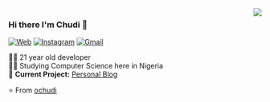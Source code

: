 <img align='right' src="https://github-readme-stats.vercel.app/api?username=ochudi&show_icons=true">

### Hi there I'm Chudi :lemon:

[![Web](https://img.shields.io/static/v1?label=Portfolio&message=%20&color=blue&logo=&style=flat-square&logoColor=white)](https://portfolio-chudi.vercel.app)
[![Instagram](https://img.shields.io/static/v1?label=Instagram&message=%20&color=blue&logo=Instagram&style=flat-square&logoColor=white)](https://www.instagram.com/chudi_ofoma/)
[![Gmail](https://img.shields.io/static/v1?label=Mail&message=%20&color=blue&logo=gmail&style=flat-square&logoColor=white)](mailto:chukwudi.ofoma@pau.edu.ng)
  
  
👨‍💻 21 year old developer  
👨‍🎓 Studying Computer Science here in Nigeria  
🚧 **Current Project:** [Personal Blog](https://soon-chudi.vercel.app/)

⭐️ From [ochudi](https://github.com/ochudi)
